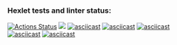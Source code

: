 ### Hexlet tests and linter status:   
[![Actions Status](https://github.com/sergei-tiutriumov/python-project-49/actions/workflows/hexlet-check.yml/badge.svg)](https://github.com/sergei-tiutriumov/python-project-49/actions)
<a href="https://codeclimate.com/github/sergei-tiutriumov/python-project-49/maintainability"><img src="https://api.codeclimate.com/v1/badges/a77b152643371fbecfec/maintainability" /></a>
[![asciicast](https://asciinema.org/a/0ms2zJUYIYAuiGf3SLWKyvlhV.svg)](https://asciinema.org/a/0ms2zJUYIYAuiGf3SLWKyvlhV)
[![asciicast](https://asciinema.org/a/YEg1qEH3Mzi20ERcygXrd6cdI.svg)](https://asciinema.org/a/YEg1qEH3Mzi20ERcygXrd6cdI)
[![asciicast](https://asciinema.org/a/HL0uMpV6lhJTiJ0Oq3oNnq5bF.svg)](https://asciinema.org/a/HL0uMpV6lhJTiJ0Oq3oNnq5bF)     
[![asciicast](https://asciinema.org/a/xG152E2mZUj4KLPsaXKgjCMkh.svg)](https://asciinema.org/a/xG152E2mZUj4KLPsaXKgjCMkh)
[![asciicast](https://asciinema.org/a/eZXncgqqRRunH8zBFslRcY3NN.svg)](https://asciinema.org/a/eZXncgqqRRunH8zBFslRcY3NN)





